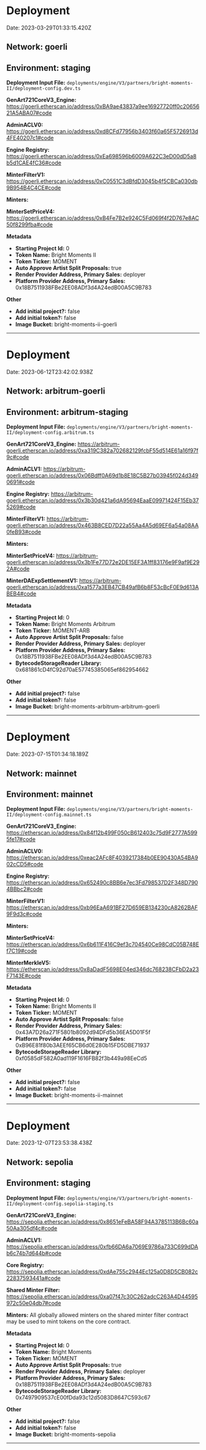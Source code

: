 # Deployment

Date: 2023-03-29T01:33:15.420Z

## **Network:** goerli

## **Environment:** staging

**Deployment Input File:** `deployments/engine/V3/partners/bright-moments-II/deployment-config.dev.ts`

**GenArt721CoreV3_Engine:** https://goerli.etherscan.io/address/0xBA9ae43837a9ee16927720ff0c2065621A5ABA07#code

**AdminACLV0:** https://goerli.etherscan.io/address/0xd8CFd77956b3403f60a65F5726913d4FE40207c1#code

**Engine Registry:** https://goerli.etherscan.io/address/0xEa698596b6009A622C3eD00dD5a8b5d1CAE4fC36#code

**MinterFilterV1:** https://goerli.etherscan.io/address/0xC0551C3dBfdD3045b4f5CBCa030db9B954B4C4CE#code

**Minters:**

**MinterSetPriceV4:** https://goerli.etherscan.io/address/0xB4Fe7B2e924C5Fd069f4f2D767e8AC50f8299fba#code

**Metadata**

- **Starting Project Id:** 0
- **Token Name:** Bright Moments II
- **Token Ticker:** MOMENT
- **Auto Approve Artist Split Proposals:** true
- **Render Provider Address, Primary Sales:** deployer
- **Platform Provider Address, Primary Sales:** 0x18B7511938FBe2EE08ADf3d4A24edB00A5C9B783

**Other**

- **Add initial project?:** false
- **Add initial token?:** false
- **Image Bucket:** bright-moments-ii-goerli

---

# Deployment

Date: 2023-06-12T23:42:02.938Z

## **Network:** arbitrum-goerli

## **Environment:** arbitrum-staging

**Deployment Input File:** `deployments/engine/V3/partners/bright-moments-II/deployment-config.arbitrum.ts`

**GenArt721CoreV3_Engine:** https://arbitrum-goerli.etherscan.io/address/0xa319C382a702682129fcbF55d514E61a16f97f9c#code

**AdminACLV1:** https://arbitrum-goerli.etherscan.io/address/0x06Bdff0A69d1b8E18C5B27b03945f024d3490691#code

**Engine Registry:** https://arbitrum-goerli.etherscan.io/address/0x3b30d421a6dA95694EaaE09971424F15Eb375269#code

**MinterFilterV1:** https://arbitrum-goerli.etherscan.io/address/0x463B8CED7D22a55Aa4A5d69EF6a54a08AA0feB93#code

**Minters:**

**MinterSetPriceV4:** https://arbitrum-goerli.etherscan.io/address/0x3b1Fe77D72e2DE15EF3A1ff83176e9F9af9E292A#code

**MinterDAExpSettlementV1:** https://arbitrum-goerli.etherscan.io/address/0xa1577a3EB47CB49afB6b8F53cBcF0E9d613ABEB4#code

**Metadata**

- **Starting Project Id:** 0
- **Token Name:** Bright Moments Arbitrum
- **Token Ticker:** MOMENT-ARB
- **Auto Approve Artist Split Proposals:** false
- **Render Provider Address, Primary Sales:** deployer
- **Platform Provider Address, Primary Sales:** 0x18B7511938FBe2EE08ADf3d4A24edB00A5C9B783
- **BytecodeStorageReader Library:** 0x681861cD4fC92d70aE57745385065ef862954662

**Other**

- **Add initial project?:** false
- **Add initial token?:** false
- **Image Bucket:** bright-moments-arbitrum-arbitrum-goerli

---

# Deployment

Date: 2023-07-15T01:34:18.189Z

## **Network:** mainnet

## **Environment:** mainnet

**Deployment Input File:** `deployments/engine/V3/partners/bright-moments-II/deployment-config.mainnet.ts`

**GenArt721CoreV3_Engine:** https://etherscan.io/address/0x84f12b499F050cB612403c75d9F2777A5995fe17#code

**AdminACLV0:** https://etherscan.io/address/0xeac2AFc8F4039217384b0EE90430A54BA902cCD5#code

**Engine Registry:** https://etherscan.io/address/0x652490c8BB6e7ec3Fd798537D2F348D7904BBbc2#code

**MinterFilterV1:** https://etherscan.io/address/0xb96EaA691BF27D659EB134230cA8262BAF9F9d3c#code

**Minters:**

**MinterSetPriceV4:** https://etherscan.io/address/0x6b611F416C9ef3c704540Ce98CdC05B748Ef7C19#code

**MinterMerkleV5:** https://etherscan.io/address/0x8aDadF5698E04ed346dc768238CFbD2a23F7143E#code

**Metadata**

- **Starting Project Id:** 0
- **Token Name:** Bright Moments II
- **Token Ticker:** MOMENT
- **Auto Approve Artist Split Proposals:** false
- **Render Provider Address, Primary Sales:** 0x43A7D26a271F5801b8092d94DFd5b36EA5D01F5f
- **Platform Provider Address, Primary Sales:** 0xB96E81f80b3AEEf65CB6d0E280b15FD5DBE71937
- **BytecodeStorageReader Library:** 0xf0585dF582A0ad119F1616FB82f3b449a98EeCd5

**Other**

- **Add initial project?:** false
- **Add initial token?:** false
- **Image Bucket:** bright-moments-ii-mainnet

---

# Deployment

Date: 2023-12-07T23:53:38.438Z

## **Network:** sepolia

## **Environment:** staging

**Deployment Input File:** `deployments/engine/V3/partners/bright-moments-II/deployment-config.sepolia-staging.ts`

**GenArt721CoreV3_Engine:** https://sepolia.etherscan.io/address/0x8651eFeBA58F94A3785113B6Bc60a50Aa305df4c#code

**AdminACLV1:** https://sepolia.etherscan.io/address/0xfb66DA6a7069E9786a733C699dDAb6c74b7d644b#code

**Core Registry:** https://sepolia.etherscan.io/address/0xdAe755c2944Ec125a0D8D5CB082c22837593441a#code

**Shared Minter Filter:** https://sepolia.etherscan.io/address/0xa07f47c30C262adcC263A4D44595972c50e04db7#code

**Minters:** All globally allowed minters on the shared minter filter contract may be used to mint tokens on the core contract.

**Metadata**

- **Starting Project Id:** 0
- **Token Name:** Bright Moments
- **Token Ticker:** MOMENT
- **Auto Approve Artist Split Proposals:** true
- **Render Provider Address, Primary Sales:** deployer
- **Platform Provider Address, Primary Sales:** 0x18B7511938FBe2EE08ADf3d4A24edB00A5C9B783
- **BytecodeStorageReader Library:** 0x7497909537cE00fDda93c12d5083D8647C593c67

**Other**

- **Add initial project?:** false
- **Add initial token?:** false
- **Image Bucket:** bright-moments-sepolia

---
